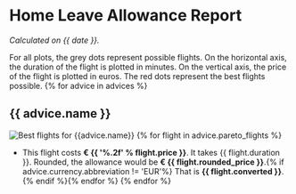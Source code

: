 # Home Leave Allowance Report

_Calculated on {{ date }}._

For all plots, the grey dots represent possible flights. On the horizontal axis, the duration of the flight is plotted in minutes. On the vertical axis, the price of the flight is plotted in euros. The red dots represent the best flights possible.
{% for advice in advices %}
## {{ advice.name }}

![Best flights for {{advice.name}}]({{advice.pareto_path}})
{% for flight in advice.pareto_flights %}
- This flight costs **€ {{ '%.2f' % flight.price }}**. It takes {{ flight.duration }}. Rounded, the allowance would be **€ {{ flight.rounded_price }}**.{% if advice.currency.abbreviation != 'EUR'%} That is **{{ flight.converted }}**.{% endif %}{% endfor %}
{% endfor %}

